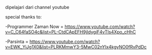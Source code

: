 dipelajari dari channel youtube 

special thanks to:

-Programmer Zaman Now = https://www.youtube.com/watch?v=C_C64faSO4c&list=PL-CtdCApEFH9jIdygiF4vTIs4Xpo_cHhC

-Parsinta = https://www.youtube.com/watch?v=EWK_YiJg1X0&list=PLRKMmwY3-5MwC02nYlx4kgyNO0fRvPdDc
